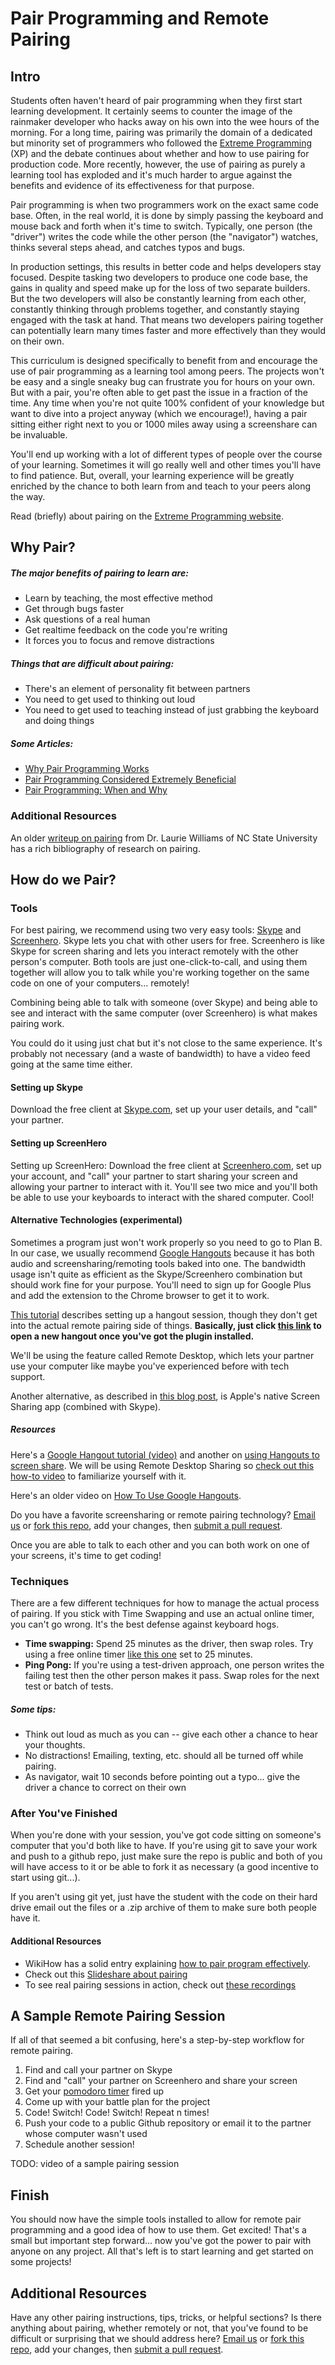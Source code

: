 # Pair Programming and Remote Pairing

## Intro

Students often haven't heard of pair programming when they first start learning development.  It certainly seems to counter the image of the rainmaker developer who hacks away on his own into the wee hours of the morning.  For a long time, pairing was primarily the domain of a dedicated but minority set of programmers who followed the [Extreme Programming](http://www.extremeprogramming.org/) (XP) and the debate continues about whether and how to use pairing for production code.  More recently, however, the use of pairing as purely a learning tool has exploded and it's much harder to argue against the benefits and evidence of its effectiveness for that purpose.

Pair programming is when two programmers work on the exact same code base.  Often, in the real world, it is done by simply passing the keyboard and mouse back and forth when it's time to switch.  Typically, one person (the "driver") writes the code while the other person (the "navigator") watches, thinks several steps ahead, and catches typos and bugs.  

In production settings, this results in better code and helps developers stay focused.  Despite tasking two developers to produce one code base, the gains in quality and speed make up for the loss of two separate builders.  But the two developers will also be constantly learning from each other, constantly thinking through problems together, and constantly staying engaged with the task at hand.  That means two developers pairing together can potentially learn many times faster and more effectively than they would on their own.  

This curriculum is designed specifically to benefit from and encourage the use of pair programming as a learning tool among peers.  The projects won't be easy and a single sneaky bug can frustrate you for hours on your own.  But with a pair, you're often able to get past the issue in a fraction of the time.  Any time when you're not quite 100% confident of your knowledge but want to dive into a project anyway (which we encourage!), having a pair sitting either right next to you or 1000 miles away using a screenshare can be invaluable. 

You'll end up working with a lot of different types of people over the course of your learning.  Sometimes it will go really well and other times you'll have to find patience.  But, overall, your learning experience will be greatly enriched by the chance to both learn from and teach to your peers along the way.

Read (briefly) about pairing on the [Extreme Programming website](http://www.extremeprogramming.org/rules/pair.html).

## Why Pair?

##### The major benefits of pairing to learn are:
* Learn by teaching, the most effective method
* Get through bugs faster
* Ask questions of a real human
* Get realtime feedback on the code you're writing
* It forces you to focus and remove distractions

##### Things that are difficult about pairing:
* There's an element of personality fit between partners
* You need to get used to thinking out loud
* You need to get used to teaching instead of just grabbing the keyboard and doing things

##### Some Articles:
* [Why Pair Programming Works](http://cafe.elharo.com/programming/why-pair-programming-works/)
* [Pair Programming Considered Extremely Beneficial](http://techcrunch.com/2012/03/17/pair-programming-considered-extremely-beneficial/)
* [Pair Programming: When and Why](http://www.boost.co.nz/blog/development/pair-programming-when-and-why/)

### Additional Resources
An older [writeup on pairing](http://collaboration.csc.ncsu.edu/laurie/pair.html) from Dr. Laurie Williams of NC State University has a rich bibliography of research on pairing.

## How do we Pair?

### Tools
For best pairing, we recommend using two very easy tools: [Skype](http://www.skype.com) and [Screenhero](http://www.screenhero.com). Skype lets you chat with other users for free. Screenhero is like Skype for screen sharing and lets you interact remotely with the other person's computer. Both tools are just one-click-to-call, and using them together will allow you to talk while you're working together on the same code on one of your computers... remotely!

Combining being able to talk with someone (over Skype) and being able to see and interact with the same computer (over Screenhero) is what makes pairing work.  

You could do it using just chat but it's not close to the same experience.  It's probably not necessary (and a waste of bandwidth) to have a video feed going at the same time either.

#### Setting up Skype
Download the free client at [Skype.com](http://www.skype.com), set up your user details, and "call" your partner.

#### Setting up ScreenHero
Setting up ScreenHero: Download the free client at [Screenhero.com](http://www.screenhero.com), set up your account, and "call" your partner to start sharing your screen and allowing your partner to interact with it.  You'll see two mice and you'll both be able to use your keyboards to interact with the shared computer.  Cool!

#### Alternative Technologies (experimental)

Sometimes a program just won't work properly so you need to go to Plan B.  In our case, we usually recommend [Google Hangouts](http://www.google.com/+/learnmore/hangouts/) because it has both audio and screensharing/remoting tools baked into one.  The bandwidth usage isn't quite as efficient as the Skype/Screenhero combination but should work fine for your purpose.  You'll need to sign up for Google Plus and add the extension to the Chrome browser to get it to work.

[This tutorial](http://www.techrepublic.com/blog/google-in-the-enterprise/quick-tip-set-up-a-google-hangout-for-web-conferencing/2064) describes setting up a hangout session, though they don't get into the actual remote pairing side of things.  **Basically, just click [this link](https://plus.google.com/hangouts/_/) to open a new hangout once you've got the plugin installed.**

We'll be using the feature called Remote Desktop, which lets your partner use your computer like maybe you've experienced before with tech support.

Another alternative, as described in [this blog post](http://remotepairprogramming.com/post/43644506226/remote-pair-programming-technology), is Apple's native Screen Sharing app (combined with Skype).

##### Resources

Here's a [Google Hangout tutorial (video)](http://www.youtube.com/watch?v=Tt_86-SrBX0) and another on [using Hangouts to screen share](http://www.youtube.com/watch?v=mvpFsmcfz1k).  We will be using Remote Desktop Sharing so [check out this how-to video](http://www.youtube.com/watch?v=3XeCQrPZQ6Y) to familiarize yourself with it.

Here's an older video on [How To Use Google Hangouts](http://www.youtube.com/watch?v=7K06lHu4gDk).

Do you have a favorite screensharing or remote pairing technology?  [Email us](mailto:curriculum@theodinproject.com) or [fork this repo](https://help.github.com/articles/fork-a-repo), add your changes, then [submit a pull request](https://help.github.com/articles/using-pull-requests).

Once you are able to talk to each other and you can both work on one of your screens, it's time to get coding!

### Techniques

There are a few different techniques for how to manage the actual process of pairing.  If you stick with Time Swapping and use an actual online timer, you can't go wrong.  It's the best defense against keyboard hogs.

* **Time swapping:** Spend 25 minutes as the driver, then swap roles. Try using a free online timer [like this one](http://tomato-timer.com/) set to 25 minutes.
* **Ping Pong:** If you're using a test-driven approach, one person writes the failing test then the other person makes it pass. Swap roles for the next test or batch of tests.

##### Some tips:

* Think out loud as much as you can -- give each other a chance to hear your thoughts.
* No distractions! Emailing, texting, etc. should all be turned off while pairing.
* As navigator, wait 10 seconds before pointing out a typo... give the driver a chance to correct on their own

### After You've Finished

When you're done with your session, you've got code sitting on someone's computer that you'd both like to have.  If you're using git to save your work and push to a github repo, just make sure the repo is public and both of you will have access to it or be able to fork it as necessary (a good incentive to start using git...).

If you aren't using git yet, just have the student with the code on their hard drive email out the files or a .zip archive of them to make sure both people have it. 

#### Additional Resources

* WikiHow has a solid entry explaining [how to pair program effectively](http://www.wikihow.com/Pair-Program).
* Check out this [Slideshare about pairing](http://www.slideshare.net/rogercafe/pair-programming-presentation)
* To see real pairing sessions in action, check out [these recordings](http://www.youtube.com/playlist?list=PLjbL0BCR04Q1-x5p5L5V11Vm58VlTgPzw)

## A Sample Remote Pairing Session

If all of that seemed a bit confusing, here's a step-by-step workflow for remote pairing.

1. Find and call your partner on Skype
1. Find and "call" your partner on Screenhero and share your screen
1. Get your [pomodoro timer](http://tomato-timer.com/) fired up
1. Come up with your battle plan for the project
1. Code! Switch! Code! Switch! Repeat n times!
1. Push your code to a public Github repository or email it to the partner whose computer wasn't used
1. Schedule another session!

TODO: video of a sample pairing session

## Finish

You should now have the simple tools installed to allow for remote pair programming and a good idea of how to use them.  Get excited! That's a small but important step forward... now you've got the power to pair with anyone on any project.  All that's left is to start learning and get started on some projects!

## Additional Resources

Have any other pairing instructions, tips, tricks, or helpful sections?  Is there anything about pairing, whether remotely or not, that you've found to be difficult or surprising that we should address here? [Email us](mailto:curriculum@theodinproject.com) or [fork this repo](https://help.github.com/articles/fork-a-repo), add your changes, then [submit a pull request](https://help.github.com/articles/using-pull-requests).